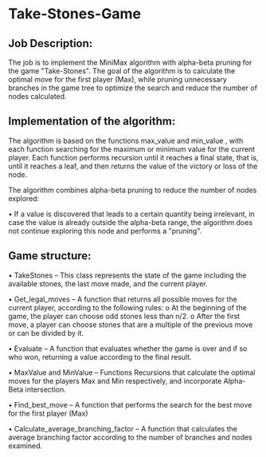 # Take-Stones-Game
Job Description:
---
The job is to implement the MiniMax algorithm with alpha-beta pruning for the game "Take-Stones". 
The goal of the algorithm is to calculate the optimal move for the first player (Max), while pruning unnecessary branches in the game tree to optimize the search and reduce the number of nodes calculated.

Implementation of the algorithm:
---
The algorithm is based on the functions max_value and min_value , with each function searching for the maximum or minimum value for the current player.
Each function performs recursion until it reaches a final state, that is, until it reaches a leaf, and then returns the value
of the victory or loss of the node.


The algorithm combines alpha-beta pruning to reduce the number of nodes explored:

• If a value is discovered that leads to a certain quantity being irrelevant, in case the value is already outside the alpha-beta range, the algorithm does not continue exploring this node and performs a "pruning".


Game structure:
---
• TakeStones – This class represents the state of the game including the available stones, the last move made, and the current player.

• Get_legal_moves – A function that returns all possible moves for the current player, according to the following rules:
    o At the beginning of the game, the player can choose odd stones less than n/2.
    o After the first move, a player can choose stones that are a multiple of the previous move or can be divided by it.

• Evaluate – A function that evaluates whether the game is over and if so who won, returning a value according to the final result.

• MaxValue and MinValue – Functions Recursions that calculate the optimal moves for the players Max and Min respectively, and incorporate Alpha-Beta intersection.

• Find_best_move – A function that performs the search for the best move for the first player (Max)

• Calculate_average_branching_factor – A function that calculates the average branching factor according to the number of branches and nodes examined.
